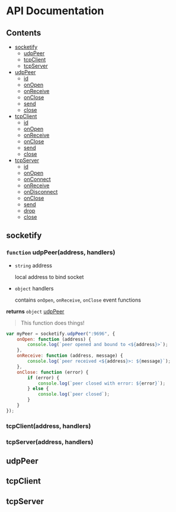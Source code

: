 # API Documentation

## Contents

- [socketify]()
  - [udpPeer]()
  - [tcpClient]()
  - [tcpServer]()
- [udpPeer]()
  - [id]()
  - [onOpen]()
  - [onReceive]()
  - [onClose]()
  - [send]()
  - [close]()
- [tcpClient]()
  - [id]()
  - [onOpen]()
  - [onReceive]()
  - [onClose]()
  - [send]()
  - [close]()
- [tcpServer]()
  - [id]()
  - [onOpen]()
  - [onConnect]()
  - [onReceive]()
  - [onDisconnect]()
  - [onClose]()
  - [send]()
  - [drop]()
  - [close]()

## socketify

### `function` udpPeer(address, handlers)

- `string` address

  local address to bind socket

- `object` handlers

  contains `onOpen`, `onReceive`, `onClose` event functions

**returns** `object` [udpPeer]()

> This function does things!

```js
var myPeer = socketify.udpPeer(":9696", {
    onOpen: function (address) {
        console.log(`peer opened and bound to <${address}>`);
    },
    onReceive: function (address, message) {
        console.log(`peer received <${address}>: ${message}`);
    },
    onClose: function (error) {
        if (error) {
            console.log(`peer closed with error: ${error}`);
        } else {
            console.log(`peer closed`);
        }
    }
});
```

### tcpClient(address, handlers)

### tcpServer(address, handlers)

## udpPeer

## tcpClient

## tcpServer
